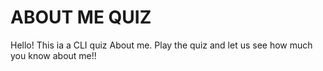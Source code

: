 # ABOUT ME QUIZ
Hello! This ia a CLI quiz About me.
Play the quiz and let us see how much you know about me!!
